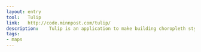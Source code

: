 ```yaml
---
layout: entry
tool:	Tulip
link:	http://code.minnpost.com/tulip/
description:	Tulip is an application to make building choropleth styled maps easy.
tags:
- maps
---
```

